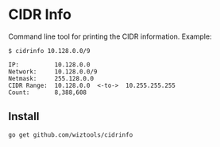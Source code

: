 # CIDR Info

Command line tool for printing the CIDR information. Example:

```
$ cidrinfo 10.128.0.0/9

IP:          10.128.0.0
Network:     10.128.0.0/9
Netmask:     255.128.0.0
CIDR Range:  10.128.0.0  <-to->  10.255.255.255
Count:       8,388,608
```

## Install

```
go get github.com/wiztools/cidrinfo
```
